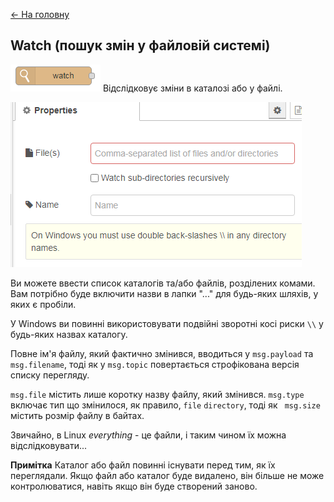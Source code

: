 [<- На головну](../)  

## Watch (пошук змін у файловій системі)

![img](media/watch.png) Відслідковує зміни в каталозі або у файлі.

![img](media/watch_cfg.png)

Ви можете ввести список каталогів та/або файлів, розділених комами. Вам потрібно буде включити назви в лапки "..." для будь-яких шляхів, у яких є пробіли.

У Windows ви повинні використовувати подвійні зворотні косі риски `\\` у будь-яких назвах каталогу.

Повне ім'я файлу, який фактично змінився, вводиться у `msg.payload` та `msg.filename`, тоді як у `msg.topic` повертається строфікована версія списку перегляду.

`msg.file` містить лише коротку назву файлу, який змінився. `msg.type` включає тип що змінилося, як правило, `file` `directory`, тоді як ` msg.size` містить розмір файлу в байтах.

Звичайно, в Linux *everything*  - це файли, і таким чином їх можна відслідковувати...

**Примітка** Каталог або файл повинні існувати перед тим, як їх переглядали. Якщо файл або каталог буде видалено, він більше не може контролюватися, навіть якщо він буде створений заново.